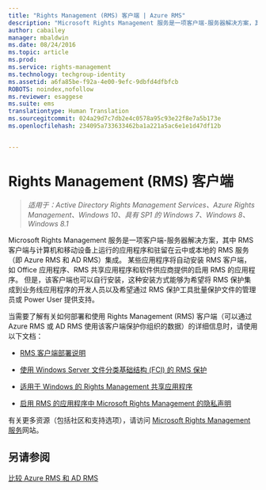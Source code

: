 ```yaml
---
title: "Rights Management (RMS) 客户端 | Azure RMS"
description: "Microsoft Rights Management 服务是一项客户端-服务器解决方案，其中 RMS 客户端与计算机和移动设备上运行的应用程序和驻留在云中或本地的 RMS 服务（即 Azure RMS 和 AD RMS）集成。 某些应用程序将自动安装 RMS 客户端，如 Office 应用程序、RMS 共享应用程序和软件供应商提供的启用 RMS 的应用程序。 但是，该客户端也可以自行安装，这种安装方式能够为希望将 RMS 保护集成到业务线应用程序的开发人员以及希望通过 RMS 保护工具批量保护文件的管理员或 Power User 提供支持。"
author: cabailey
manager: mbaldwin
ms.date: 08/24/2016
ms.topic: article
ms.prod: 
ms.service: rights-management
ms.technology: techgroup-identity
ms.assetid: a6fa85be-f92a-4e00-9efc-9dbfd4dfbfcb
ROBOTS: noindex,nofollow
ms.reviewer: esaggese
ms.suite: ems
translationtype: Human Translation
ms.sourcegitcommit: 024a29d7c7db2e4c0578a95c93e22f8e7a5b173e
ms.openlocfilehash: 234095a733633462ba1a221a5ac6e1e1d47df12b


---
```


# Rights Management (RMS) 客户端

>*适用于：Active Directory Rights Management Services、Azure Rights Management、Windows 10、具有 SP1 的 Windows 7、Windows 8、Windows 8.1*

Microsoft Rights Management 服务是一项客户端-服务器解决方案，其中 RMS 客户端与计算机和移动设备上运行的应用程序和驻留在云中或本地的 RMS 服务（即 Azure RMS 和 AD RMS）集成。 某些应用程序将自动安装 RMS 客户端，如 Office 应用程序、RMS 共享应用程序和软件供应商提供的启用 RMS 的应用程序。 但是，该客户端也可以自行安装，这种安装方式能够为希望将 RMS 保护集成到业务线应用程序的开发人员以及希望通过 RMS 保护工具批量保护文件的管理员或 Power User 提供支持。

当需要了解有关如何部署和使用 Rights Management (RMS) 客户端（可以通过 Azure RMS 或 AD RMS 使用该客户端保护你组织的数据）的详细信息时，请使用以下文档：

- [RMS 客户端部署说明](client-deployment-notes.md)

- [使用 Windows Server 文件分类基础结构 (FCI) 的 RMS 保护](configure-fci.md)

- [适用于 Windows 的 Rights Management 共享应用程序](sharing-app-windows.md)

- [启用 RMS 的应用程序中 Microsoft Rights Management 的隐私声明](privacy-statement-rms-enlightened-applications.md)


有关更多资源（包括社区和支持选项），请访问 [Microsoft Rights Management 服务](https://www.microsoft.com/rms)网站。

## 另请参阅
[比较 Azure RMS 和 AD RMS](../understand-explore/compare-azure-rms-ad-rms.md)



<!--HONumber=Aug16_HO4-->



